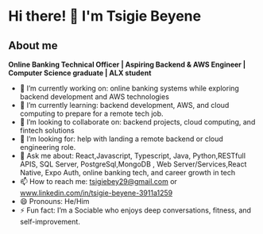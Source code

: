 # Hi there! 👋 I'm Tsigie Beyene
## About me


**Online Banking Technical Officer | Aspiring Backend & AWS Engineer | Computer Science graduate | ALX student** 

- 🔭 I’m currently working on: online banking systems while exploring backend development and AWS technologies
- 🌱 I’m currently learning: backend development, AWS, and cloud computing to prepare for a remote tech job.
- 👯 I’m looking to collaborate on: backend projects, cloud computing, and fintech solutions
- 🤔 I’m looking for: help with landing a remote backend or cloud engineering role.
- 💬 Ask me about: React,Javascript, Typescript, Java, Python,RESTfull APIS, SQL Server, PostgreSql,MongoDB , Web Server/Services,React Native, Expo Auth, online banking tech, and career growth in tech
- 📫 How to reach me: tsigiebey29@gmail.com or www.linkedin.com/in/tsigie-beyene-3911a1259
- 😄 Pronouns: He/Him
- ⚡ Fun fact: I’m a Sociable who enjoys deep conversations, fitness, and self-improvement.

